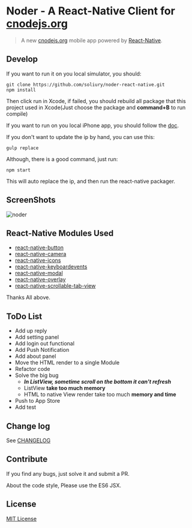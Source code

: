 # Noder - A React-Native Client for [cnodejs.org](http://cnodejs.org)

 
> A new [cnodejs.org](http://cnodejs.org) mobile app powered by [React-Native](http://facebook.github.io/react-native/). 


## Develop

If you want to run it on you local simulator, you should:

```
git clone https://github.com/soliury/noder-react-native.git
npm install

```
Then click run in Xcode, if failed, you should rebuild all package that this project used in Xcode(Just choose the package and **command+B** to run compile)

If you want to run on you local iPhone app, you should follow the [doc](http://facebook.github.io/react-native/docs/runningondevice.html#content).

If you don't want to update the ip by hand, you can use this:

```
gulp replace
```

Although, there is a good command, just run:

```
npm start
```

This will auto replace the ip, and then run the react-native packager.


## ScreenShots

![noder](http://7lrzfj.com1.z0.glb.clouddn.com/soliurynoder.gif)



## React-Native Modules Used

* [react-native-button](https://github.com/ide/react-native-button)
* [react-native-camera](https://github.com/lwansbrough/react-native-camera)
* [react-native-icons](https://github.com/corymsmith/react-native-icons)
* [react-native-keyboardevents](https://github.com/johanneslumpe/react-native-keyboardevents)
* [react-native-modal](https://github.com/brentvatne/react-native-modal)
* [react-native-overlay](https://github.com/brentvatne/react-native-overlay)
* [react-native-scrollable-tab-view](https://github.com/brentvatne/react-native-scrollable-tab-view)

Thanks All above.

## ToDo List

* Add up reply
* Add setting panel
* Add login out functional
* Add Push Notification
* Add about panel
* Move the HTML render to a single Module
* Refactor code
* Solve the big bug 
  * ***In ListView, sometime scroll on the bottom it can't refresh***
  * ListView **take too much memory**
  * HTML to native View render take too much **memory and time**
* Push to App Store  
* Add test 

## Change log

See [CHANGELOG]()

## Contribute

If you find any bugs, just solve it and submit a PR.

About the code style, Please use the ES6 JSX.

## License

[MIT License](http://en.wikipedia.org/wiki/MIT_License)


  






